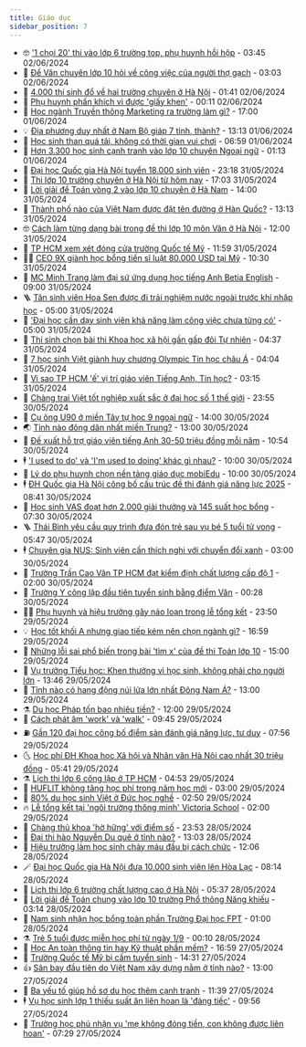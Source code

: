 ```yaml
---
title: Giáo dục
sidebar_position: 7
---
```


<!-- vnexpress-giao-duc:START -->
- 🤓 [&#39;1 chọi 20&#39; thi vào lớp 6 trường top, phụ huynh hồi hộp](https://vnexpress.net/1-choi-20-thi-vao-lop-6-truong-top-phu-huynh-hoi-hop-4753318.html) - 03:45 02/06/2024
- 🦆 [Đề Văn chuyên lớp 10 hỏi về công việc của người thợ gạch](https://vnexpress.net/de-van-chuyen-lop-10-hoi-ve-cong-viec-cua-nguoi-tho-gach-4753287.html) - 03:03 02/06/2024
- 🦩 [4.000 thí sinh đổ về hai trường chuyên ở Hà Nội](https://vnexpress.net/4-000-thi-sinh-do-ve-hai-truong-chuyen-o-ha-noi-4753279.html) - 01:41 02/06/2024
- 🌮 [Phụ huynh phấn khích vì được &#39;giấy khen&#39;](https://vnexpress.net/phu-huynh-phan-khich-vi-duoc-giay-khen-4753051.html) - 00:11 02/06/2024
- 🔭 [Học ngành Truyền thông Marketing ra trường làm gì?](https://vnexpress.net/hoc-nganh-truyen-thong-marketing-ra-truong-lam-gi-4751575.html) - 17:00 01/06/2024
- 💡 [Địa phương duy nhất ở Nam Bộ giáp 7 tỉnh, thành?](https://vnexpress.net/dia-phuong-duy-nhat-o-nam-bo-giap-7-tinh-thanh-4753243.html) - 13:13 01/06/2024
- 🥰 [Học sinh than quá tải, không có thời gian vui chơi](https://vnexpress.net/hoc-sinh-than-qua-tai-khong-co-thoi-gian-vui-choi-4753135.html) - 06:59 01/06/2024
- 🐲 [Hơn 3.300 học sinh cạnh tranh vào lớp 10 chuyên Ngoại ngữ](https://vnexpress.net/hon-3-300-hoc-sinh-canh-tranh-vao-lop-10-chuyen-ngoai-ngu-4753003.html) - 01:13 01/06/2024
- 🦒 [Đại học Quốc gia Hà Nội tuyển 18.000 sinh viên](https://vnexpress.net/dai-hoc-quoc-gia-ha-noi-tuyen-18-000-sinh-vien-4752965.html) - 23:18 31/05/2024
- 🦆 [Thi lớp 10 trường chuyên ở Hà Nội từ hôm nay](https://vnexpress.net/thi-lop-10-truong-chuyen-o-ha-noi-tu-hom-nay-4752870.html) - 17:03 31/05/2024
- 🧰 [Lời giải đề Toán vòng 2 vào lớp 10 chuyên ở Hà Nam](https://vnexpress.net/loi-giai-de-toan-vong-2-vao-lop-10-chuyen-o-ha-nam-4752944.html) - 14:00 31/05/2024
- 🐘 [Thành phố nào của Việt Nam được đặt tên đường ở Hàn Quốc?](https://vnexpress.net/thanh-pho-nao-cua-viet-nam-duoc-dat-ten-duong-o-han-quoc-4752888.html) - 13:13 31/05/2024
- 🤓 [Cách làm từng dạng bài trong đề thi lớp 10 môn Văn ở Hà Nội](https://vnexpress.net/cach-lam-tung-dang-bai-trong-de-thi-lop-10-mon-van-o-ha-noi-4747144.html) - 12:00 31/05/2024
- 🧰 [TP HCM xem xét đóng cửa trường Quốc tế Mỹ](https://vnexpress.net/tp-hcm-xem-xet-dong-cua-truong-quoc-te-my-4752938.html) - 11:59 31/05/2024
- 🧑‍💻 [CEO 9X giành học bổng tiến sĩ luật 80.000 USD tại Mỹ](https://vnexpress.net/ceo-9x-gianh-hoc-bong-tien-si-luat-80-000-usd-tai-my-4749769.html) - 10:30 31/05/2024
- 🫶 [MC Minh Trang làm đại sứ ứng dụng học tiếng Anh Betia English](https://vnexpress.net/mc-minh-trang-lam-dai-su-ung-dung-hoc-tieng-anh-betia-english-4751961.html) - 09:00 31/05/2024
- 🪜 [Tân sinh viên Hoa Sen được đi trải nghiệm nước ngoài trước khi nhập học](https://vnexpress.net/tan-sinh-vien-hoa-sen-duoc-di-trai-nghiem-nuoc-ngoai-truoc-khi-nhap-hoc-4752736.html) - 05:00 31/05/2024
- 🎊 [&#39;Đại học cần dạy sinh viên khả năng làm công việc chưa từng có&#39;](https://vnexpress.net/dai-hoc-can-day-sinh-vien-kha-nang-lam-cong-viec-chua-tung-co-4752502.html) - 05:00 31/05/2024
- 🧐 [Thí sinh chọn bài thi Khoa học xã hội gần gấp đôi Tự nhiên](https://vnexpress.net/thi-sinh-chon-bai-thi-khoa-hoc-xa-hoi-gan-gap-doi-tu-nhien-4752737.html) - 04:37 31/05/2024
- 🌈 [7 học sinh Việt giành huy chương Olympic Tin học châu Á](https://vnexpress.net/7-hoc-sinh-viet-gianh-huy-chuong-olympic-tin-hoc-chau-a-4752695.html) - 04:04 31/05/2024
- 🥰 [Vì sao TP HCM &#39;ế&#39; vị trí giáo viên Tiếng Anh, Tin học?](https://vnexpress.net/vi-sao-tp-hcm-e-vi-tri-giao-vien-tieng-anh-tin-hoc-4752494.html) - 03:15 31/05/2024
- 🎡 [Chàng trai Việt tốt nghiệp xuất sắc ở đại học số 1 thế giới](https://vnexpress.net/chang-trai-viet-tot-nghiep-xuat-sac-o-dai-hoc-so-1-the-gioi-4752551.html) - 23:55 30/05/2024
- 🎊 [Cụ ông U90 ở miền Tây tự học 9 ngoại ngữ](https://vnexpress.net/cu-ong-u90-o-mien-tay-tu-hoc-9-ngoai-ngu-4751861.html) - 14:00 30/05/2024
- 🌏 [Tỉnh nào đông dân nhất miền Trung?](https://vnexpress.net/tinh-nao-dong-dan-nhat-mien-trung-4752499.html) - 13:00 30/05/2024
- 🥸 [Đề xuất hỗ trợ giáo viên tiếng Anh 30-50 triệu đồng mỗi năm](https://vnexpress.net/de-xuat-ho-tro-giao-vien-tieng-anh-30-50-trieu-dong-moi-nam-4752465.html) - 10:54 30/05/2024
- 🕴 [&#39;I used to do&#39; và &#39;I&#39;m used to doing&#39; khác gì nhau?](https://vnexpress.net/i-used-to-do-va-i-m-used-to-doing-khac-gi-nhau-4752479.html) - 10:00 30/05/2024
- 💂 [Lý do phụ huynh chọn nền tảng giáo dục mobiEdu](https://vnexpress.net/ly-do-phu-huynh-chon-nen-tang-giao-duc-mobiedu-4752456.html) - 10:00 30/05/2024
- 🕴 [ĐH Quốc gia Hà Nội công bố cấu trúc đề thi đánh giá năng lực 2025](https://vnexpress.net/dh-quoc-gia-ha-noi-cong-bo-cau-truc-de-thi-danh-gia-nang-luc-2025-4752420.html) - 08:41 30/05/2024
- 🌋 [Học sinh VAS đoạt hơn 2.000 giải thưởng và 145 suất học bổng](https://vnexpress.net/hoc-sinh-vas-doat-hon-2-000-giai-thuong-va-145-suat-hoc-bong-4752363.html) - 07:30 30/05/2024
- 🪜 [Thái Bình yêu cầu quy trình đưa đón trẻ sau vụ bé 5 tuổi tử vong](https://vnexpress.net/thai-binh-yeu-cau-quy-trinh-dua-don-tre-sau-vu-be-5-tuoi-tu-vong-4752336.html) - 05:47 30/05/2024
- 🕴 [Chuyên gia NUS: Sinh viên cần thích nghi với chuyển đổi xanh](https://vnexpress.net/chuyen-gia-nus-sinh-vien-can-thich-nghi-voi-chuyen-doi-xanh-4751989.html) - 03:00 30/05/2024
- 🎃 [Trường Trần Cao Vân TP HCM đạt kiểm định chất lượng cấp độ 1](https://vnexpress.net/truong-tran-cao-van-tp-hcm-dat-kiem-dinh-chat-luong-cap-do-1-4752023.html) - 02:00 30/05/2024
- 🦏 [Trường Y công lập đầu tiên tuyển sinh bằng điểm Văn](https://vnexpress.net/truong-y-cong-lap-dau-tien-tuyen-sinh-bang-diem-van-4752115.html) - 00:28 30/05/2024
- 🧑‍🏫 [Phụ huynh và hiệu trưởng gây náo loạn trong lễ tổng kết](https://vnexpress.net/phu-huynh-va-hieu-truong-gay-nao-loan-trong-le-tong-ket-4752112.html) - 23:50 29/05/2024
- 💡 [Học tốt khối A nhưng giao tiếp kém nên chọn ngành gì?](https://vnexpress.net/hoc-tot-khoi-a-nhung-giao-tiep-kem-nen-chon-nganh-gi-4743734.html) - 16:59 29/05/2024
- 🐎 [Những lỗi sai phổ biến trong bài &#39;tìm x&#39; của đề thi Toán lớp 10](https://vnexpress.net/nhung-loi-sai-pho-bien-trong-bai-tim-x-cua-de-thi-toan-lop-10-4748014.html) - 15:00 29/05/2024
- 🧰 [Vụ trưởng Tiểu học: Khen thưởng vì học sinh, không phải cho người lớn](https://vnexpress.net/vu-truong-tieu-hoc-khen-thuong-vi-hoc-sinh-khong-phai-cho-nguoi-lon-4751946.html) - 13:46 29/05/2024
- 🙉 [Tỉnh nào có hang động núi lửa lớn nhất Đông Nam Á?](https://vnexpress.net/tinh-nao-co-hang-dong-nui-lua-lon-nhat-dong-nam-a-4752065.html) - 13:00 29/05/2024
- ⚗️ [Du học Pháp tốn bao nhiêu tiền?](https://vnexpress.net/du-hoc-phap-ton-bao-nhieu-tien-4750714.html) - 12:00 29/05/2024
- 🌝 [Cách phát âm &#39;work&#39; và &#39;walk&#39;](https://vnexpress.net/cach-phat-am-work-va-walk-4752026.html) - 09:45 29/05/2024
- ⛽️ [Gần 120 đại học công bố điểm sàn đánh giá năng lực, tư duy](https://vnexpress.net/gan-120-dai-hoc-cong-bo-diem-san-danh-gia-nang-luc-tu-duy-4751820.html) - 07:56 29/05/2024
- 🌜 [Học phí ĐH Khoa học Xã hội và Nhân văn Hà Nội cao nhất 30 triệu đồng](https://vnexpress.net/hoc-phi-dh-khoa-hoc-xa-hoi-va-nhan-van-ha-noi-cao-nhat-30-trieu-dong-4751651.html) - 05:41 29/05/2024
- ⚗️ [Lịch thi lớp 6 công lập ở TP HCM](https://vnexpress.net/lich-thi-lop-6-cong-lap-o-tp-hcm-4750957.html) - 04:53 29/05/2024
- 🧰 [HUFLIT không tăng học phí trong năm học mới](https://vnexpress.net/huflit-khong-tang-hoc-phi-trong-nam-hoc-moi-4751560.html) - 03:00 29/05/2024
- 🤗 [80% du học sinh Việt ở Đức học nghề](https://vnexpress.net/80-du-hoc-sinh-viet-o-duc-hoc-nghe-4750841.html) - 02:50 29/05/2024
- 🔥 [Lễ tổng kết tại &#39;ngôi trường thông minh&#39; Victoria School](https://vnexpress.net/le-tong-ket-tai-ngoi-truong-thong-minh-victoria-school-4751087.html) - 02:00 29/05/2024
- 💪 [Chàng thủ khoa &#39;hờ hững&#39; với điểm số](https://vnexpress.net/chang-thu-khoa-ho-hung-voi-diem-so-4751580.html) - 23:53 28/05/2024
- 💂 [Đại thi hào Nguyễn Du quê ở tỉnh nào?](https://vnexpress.net/dai-thi-hao-nguyen-du-que-o-tinh-nao-4751565.html) - 13:03 28/05/2024
- 🌮 [Hiệu trưởng làm học sinh chảy máu đầu bị cách chức](https://vnexpress.net/hieu-truong-lam-hoc-sinh-chay-mau-dau-bi-cach-chuc-4751614.html) - 12:06 28/05/2024
- 🪄 [Đại học Quốc gia Hà Nội đưa 10.000 sinh viên lên Hòa Lạc](https://vnexpress.net/dai-hoc-quoc-gia-ha-noi-dua-10-000-sinh-vien-len-hoa-lac-4751029.html) - 08:14 28/05/2024
- 🎡 [Lịch thi lớp 6 trường chất lượng cao ở Hà Nội](https://vnexpress.net/lich-thi-lop-6-truong-chat-luong-cao-o-ha-noi-4750952.html) - 05:37 28/05/2024
- 🌈 [Lời giải đề Toán chung vào lớp 10 trường Phổ thông Năng khiếu](https://vnexpress.net/loi-giai-de-toan-chung-vao-lop-10-truong-pho-thong-nang-khieu-4751363.html) - 03:14 28/05/2024
- 🎊 [Nam sinh nhận học bổng toàn phần Trường Đại học FPT](https://vnexpress.net/nam-sinh-nhan-hoc-bong-toan-phan-truong-dai-hoc-fpt-4751088.html) - 01:00 28/05/2024
- ⚗️ [Trẻ 5 tuổi được miễn học phí từ ngày 1/9](https://vnexpress.net/tre-5-tuoi-duoc-mien-hoc-phi-tu-ngay-1-9-4751118.html) - 00:10 28/05/2024
- 🌁 [Học An toàn thông tin hay Kỹ thuật phần mềm?](https://vnexpress.net/hoc-an-toan-thong-tin-hay-ky-thuat-phan-mem-4746064.html) - 16:59 27/05/2024
- 🦏 [Trường Quốc tế Mỹ bị cấm tuyển sinh](https://vnexpress.net/truong-quoc-te-my-bi-cam-tuyen-sinh-4751225.html) - 14:31 27/05/2024
- 👍 [Sân bay đầu tiên do Việt Nam xây dựng nằm ở tỉnh nào?](https://vnexpress.net/san-bay-dau-tien-do-viet-nam-xay-dung-nam-o-tinh-nao-4751197.html) - 13:00 27/05/2024
- 🌈 [Ba yếu tố giúp hồ sơ du học thêm cạnh tranh](https://vnexpress.net/ba-yeu-to-giup-ho-so-du-hoc-them-canh-tranh-4750896.html) - 11:39 27/05/2024
- 🕴 [Vụ học sinh lớp 1 thiếu suất ăn liên hoan là &#39;đáng tiếc&#39;](https://vnexpress.net/vu-hoc-sinh-lop-1-thieu-suat-an-lien-hoan-la-dang-tiec-4751166.html) - 09:56 27/05/2024
- 🧰 [Trường học phủ nhận vụ &#39;mẹ không đóng tiền, con không được liên hoan&#39;](https://vnexpress.net/truong-hoc-phu-nhan-vu-me-khong-dong-tien-con-khong-duoc-lien-hoan-4751058.html) - 07:29 27/05/2024<!-- vnexpress-giao-duc:END -->
